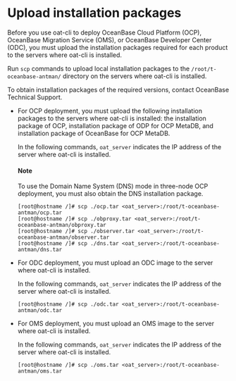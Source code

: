 # Upload installation packages

Before you use oat-cli to deploy OceanBase Cloud Platform (OCP), OceanBase Migration Service (OMS), or OceanBase Developer Center (ODC), you must upload the installation packages required for each product to the servers where oat-cli is installed.

Run `scp` commands to upload local installation packages to the `/root/t-oceanbase-antman/` directory on the servers where oat-cli is installed.

To obtain installation packages of the required versions, contact OceanBase Technical Support.

* For OCP deployment, you must upload the following installation packages to the servers where oat-cli is installed: the installation package of OCP, installation package of ODP for OCP MetaDB, and installation package of OceanBase for OCP MetaDB.

   In the following commands, `oat_server` indicates the IP address of the server where oat-cli is installed.

  <main id="notice" type='explain'>
    <h4>Note</h4>
    <p>To use the Domain Name System (DNS) mode in three-node OCP deployment, you must also obtain the DNS installation package. </p>
  </main>

   ```shell
   [root@hostname /]# scp ./ocp.tar <oat_server>:/root/t-oceanbase-antman/ocp.tar
   [root@hostname /]# scp ./obproxy.tar <oat_server>:/root/t-oceanbase-antman/obproxy.tar
   [root@hostname /]# scp ./observer.tar <oat_server>:/root/t-oceanbase-antman/observer.tar
   [root@hostname /]# scp ./dns.tar <oat_server>:/root/t-oceanbase-antman/dns.tar
   ```

* For ODC deployment, you must upload an ODC image to the server where oat-cli is installed.

   In the following commands, `oat_server` indicates the IP address of the server where oat-cli is installed.

   ```shell
   [root@hostname /]# scp ./odc.tar <oat_server>:/root/t-oceanbase-antman/odc.tar
   ```

* For OMS deployment, you must upload an OMS image to the server where oat-cli is installed.

   In the following commands, `oat_server` indicates the IP address of the server where oat-cli is installed.

   ```shell
   [root@hostname /]# scp ./oms.tar <oat_server>:/root/t-oceanbase-antman/oms.tar
   ```
